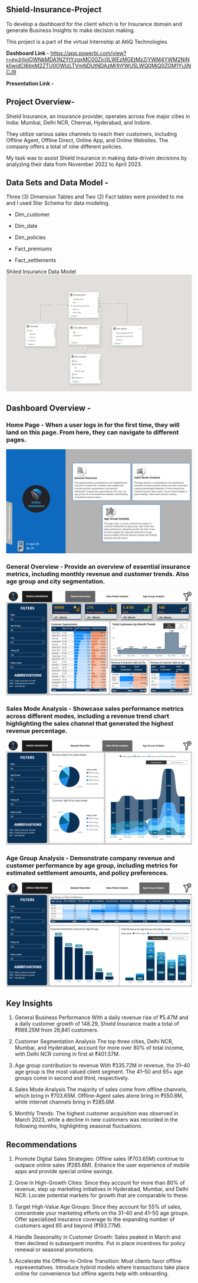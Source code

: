 ## Shield-Insurance-Project

To develop a dashboard for the client which is for Insurance domain and generate Business Insights to make decision making.

This project is a part of the virtual Internship at AtliQ Technologies.

**Dashboard Link -** https://app.powerbi.com/view?r=eyJrIjoiOWNkMDA1N2YtYzgxMC00Zjc0LWEzMGEtMzZjYWM4YWM2NjNkIiwidCI6ImM2ZTU0OWIzLTVmNDUtNDAzMi1hYWU5LWQ0MjQ0ZGM1YjJjNCJ9

**Presentation Link -** 

## Project Overview-

Shield Insurance, an insurance provider, operates across five major cities in India: Mumbai, Delhi NCR, Chennai, Hyderabad, and Indore. 

They utilize various sales channels to reach their customers, including Offline Agent, Offline Direct, Online App, and Online Websites. The company offers a total of nine different policies. 

My task was to assist Shield Insurance in making data-driven decisions by analyzing their data from November 2022 to April 2023.

## Data Sets and Data Model - 

 Three (3) Dimension Tables and Two (2) Fact tables were provided to me and I used Star Schema for data modeling.

* Dim_customer
* Dim_date
* Dim_policies

* Fact_premiums
* Fact_settlements

  
Shiled Insurance Data Model
![image](https://github.com/yc-harshan-reddy17/Shield-Insurance-Project/blob/main/images/Data%20model.png)

## Dashboard Overview - 

### **Home Page -** When a user logs in for the first time, they will land on this page. From here, they can navigate to different pages.

![image](https://github.com/yc-harshan-reddy17/Shield-Insurance-Project/blob/main/images/Home%20page.png)

### **General Overview -** Provide an overview of essential insurance metrics, including monthly revenue and customer trends. Also age group and city segmentation.

![image](https://github.com/yc-harshan-reddy17/Shield-Insurance-Project/blob/main/images/General%20Overview.png)


### **Sales Mode Analysis -** Showcase sales performance metrics across different modes, including a revenue trend chart highlighting the sales channel that generated the highest revenue percentage.

![image](https://github.com/yc-harshan-reddy17/Shield-Insurance-Project/blob/main/images/Sales%20mode%20analysis.png)

### **Age Group Analysis -** Demonstrate company revenue and customer performance by age group, including metrics for estimated settlement amounts, and policy preferences.

![image](https://github.com/yc-harshan-reddy17/Shield-Insurance-Project/blob/main/images/Age%20Group%20analysis.png)

## Key Insights

1. General Business Performance
With a daily revenue rise of ₹5.47M and a daily customer growth of 148.29,
 Shield Insurance made a total of ₹989.25M from 26,841 customers.

2. Customer Segmentation Analysis
The top three cities, Delhi NCR, Mumbai, and Hyderabad, account for more over 80% of total income,
with Delhi NCR coming in first at ₹401.57M.

3. Age group contribution to revenue
With ₹335.72M in revenue, the 31–40 age group is the most valued client segment.
The 41–50 and 65+ age groups come in second and third, respectively.

4. Sales Mode Analysis
The majority of sales come from offline channels, which bring in ₹703.65M. Offline-Agent sales alone bring in ₹550.8M,
while internet channels bring in ₹285.6M.

5. Monthly Trends:
The highest customer acquisition was observed in March 2023, while a decline in new customers was recorded in the following months,
highlighting seasonal fluctuations.

## Recommendations

1. Promote Digital Sales Strategies:
Offline sales (₹703.65M) continue to outpace online sales (₹285.6M).
Enhance the user experience of mobile apps and provide special online savings.

2. Grow in High-Growth Cities:
Since they account for more than 80% of revenue, step up marketing initiatives in Hyderabad, Mumbai, and Delhi NCR.
Locate potential markets for growth that are comparable to these.

3. Target High-Value Age Groups:
Since they account for 55% of sales, concentrate your marketing efforts on the 31–40 and 41–50 age groups.
Offer specialized insurance coverage to the expanding number of customers aged 65 and beyond (₹193.77M).

4. Handle Seasonality in Customer Growth: 
Sales peaked in March and then declined in subsequent months. Put in place incentives for policy renewal or seasonal promotions.

5. Accelerate the Offline-to-Online Transition: 
Most clients favor offline representatives. Introduce hybrid models where transactions take place online for 
convenience but offline agents help with onboarding.

